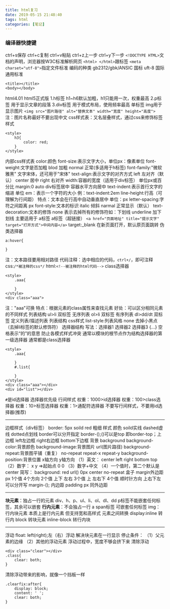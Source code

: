 ```yaml
---
title: html复习
date: 2019-05-15 21:48:40
tags: html
categories: [笔记]
---
```

### 编译器快捷键
ctrl+s保存 ctrl+c复制 ctrl+v粘贴 ctrl+z上一步 ctrl+y下一步
`<!DOCTYPE HTML>`文档的声明，浏览器按W3C标准解析网页
`<html> </html>`跟标签 `<meta charset="utf-8">`指定文件标准
编码的种类
gb2312/gbk/ANSIC 国标 uft-8 国际通用标准
<!--more-->
```
<title></title>
<body></body>
```
html4.01 html5正式版
1.h标签 h1~h6默认加粗，h1只能用一次，权重最高
2.p标签 用于显示文章的段落
3.div标签 用于模式布局，使用频率最高
单标签 img用于显示图片
`<img src="图片路径" alt="替换文本" width="宽度" height="高度">`
注：图片名称最好不要出现中文
css样式表：又名层叠样式，通过css来修饰标签样式
```
<style>
    h3{
        color: red;
    }
</style>
```
内部css样式表
color:颜色 font-size:表示文字大小，单位px：像素单位
font-weight:文字是否加粗  blod 加粗 normal 正常(多适用于h标签)
font-family:"微软雅黑" 文字宋体，还可用于"宋体"
text-align:表示文字的对齐方式 left 左对齐（默认） center 居中 right 右对齐
width:容器的宽度（适用于div标签） 单位px或百分比
margin:0 auto div标签居中 容器水平方向居中
text-indent:表示首行文字的缩进 单位 em：表示一个字符的大小
例：text-indent:2em
line-height:行高（可理解为行间距） 特点：文本会在行高中自动垂直居中 单位：px
letter-spacing:字符之间距离 px
font-style:文本的标识 italic 倾斜 narmal 正常显示（默认）
text-decoration:文本的修饰 none 表示去掉所有的修饰符如：下划线 underline 加下划线 主要适用于 a标签
a标签（超链接）
`<a href="页面地址" title="提示文字" target="打开方式">中间内容</a>` target:_blank 在新页面打开，默认原页面跳转
伪类选择器
```
a:hover{

}
```
注：文本路径要用相对路径
代码注释：选中相应的代码，`ctrl+/`，即可注释
css:`/*被注释的css*/`
html:`<!--被注释的html代码-->`
class选择器
```
<style>
    .aaa{

    }
</style>
<div class="aaa">
```
注："aaa"可换
特点：根据元素的class属性来查找元素 好处：可以区分相同元素的不同样式
列表结构
ul>li 双标签 无序列表
ol>li 双标签 有序列表
dl>dd/dt 双标签 定义列表/描述列表
列表结构 css样式 
list-style:列表风格 none 去掉小黑点（去掉li标签的默认修饰符）
选择器结构
写法：选择器1 选择器2 选择器3 {...} 空格表示“的”的意思
防止各模式样式冲突 通常以模块的根节点作为结构选择器的第一级选择器 通常都是class选择器
```
<style>
    .aaa{

    }
    #.list{

    }
</style>
<div class="aaa"></div>
<div id="list"></div>
```
`#`是id选择器
选择器优先级
行间样式 权重：1000>id选择器 权重：100>class选择器 权重：10>标签选择器 权重：1>通配符选择器
不要写行间样式，不要用id选择器(推荐)
***
边框样式（div标签）
border: 5px soild red 粗细 样式 颜色
soild实线 dashed虚线 dotted点划线
border可以分开指定 border-();()可以是top 即border-top；上边框  left左边框  right右边框  bottom下边框
背景 background
background-color:背景颜色 background-image:背景图片 url(图片路径)
background-repeat:背景图平铺（重复） no-repeat repeat-x repeat-y
background-position:背景位置 x轴方向 y轴方向
（1）英文： center left right bottom top
（2）数字： x y =>起始点 0 0
（3）数字+中文
（4）一个值时，第二个默认是center
简写：
background: red url() 0px center no-repeat
盒子
margin外边距 px
1个值 4个方向  2个值 上下 左右  3个值 上 左右下  4个值 顺时针方向 上右下左
可以分开写
margin-();
内边距 padding px
同外边距
***
**块元素**：独占一行的元素
div、h、p、ul、li、ol、dl、dd
p标签不能嵌套任何标签，其余可以嵌套
**行内元素**：不会独占一行 a span标签
可嵌套任何标签
img：行内块元素 本质上是行内元素 但支持宽和高样式
元素之间转换
display:inline 转行内 block 转块元素 inline-block 转行内块
***
浮动
float: left(right);左（右）浮动  解决块元素在一行显示
停止条件：
（1）父元素的边缘
（2）其他的浮动元素
浮动过程中，宽度不够会挤下来
清除浮动
```
<div class="clear"></div>
.class{
    clear: both;
}
```
清除浮动带来的影响，就像一个挡板一样
```
.clearfix:after{
    display: block;
    content: ' ';
    clear: both;
}
```